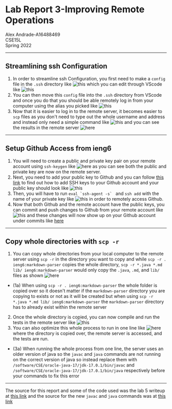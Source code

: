 # Lab Report 3-Improving Remote Operations
Alex Andrade-A16488469  
CSE15L  
Spring 2022

---

## Streamlining ssh Configuration
1. In order to streamline ssh Configuration, you first need to make a `config` file in the `.ssh` directory like ![this](Screenshots/ConfigPic.png) which you can edit through VScode like ![this](Screenshots/ConfigEdit.png)
2. You can then move this `config` file into the `.ssh` directory from VScode and once you do that you should be able remotely log in from your computer using the alias you picked like ![this](Screenshots/SSHLog.png)
3. Now that it is easier to log in to the remote server, it becomes easier to `scp` files as you don't need to type out the whole username and address and instead only need a simple command like ![this](Screenshots/SCPCopy.png) and you can see the results in the remote server ![here](Screenshots/SCPSuccess.png)

---

## Setup Github Access from ieng6
1. You will need to create a public and private key pair on your remote account using `ssh-keygen` like ![here](Screenshots/RemoteKeys.png) as you can see both the public and private key are now on the remote server.
2. Next, you need to add your public key to Github and you can follow [this link](https://docs.github.com/en/authentication/connecting-to-github-with-ssh/adding-a-new-ssh-key-to-your-github-account) to find out how to add SSH keys to your Github account and your public key should look like ![this](Screenshots/PubKeyGithub.png)
3. Then, you will have to run ```eval `ssh-agent -s` ``` and `ssh add` with the name of your private key like ![this](Screenshots/SSHAgent.png) 
in order to remotely access Github.
4. Now that both Github and the remote account have the public keys, you can commit and push changes to Github from your remote account like ![this](Screenshots/RemoteGit.png) and these changes will now show up on your Github account under commits like [here](https://github.com/acandrad/SkillDemo/commit/65b1f94f9ca679aa8bdbd54f4a6c399816ed0752)

---

## Copy whole directories with `scp -r`
1. You can copy whole directories from your local computer to the remote server using `scp -r` in the directory you want to copy and while `scp -r . ieng6:markdown-parser` copies the whole directory, `scp -r *.java *.md lib/ ieng6:markdown-parser` would only copy the `.java`, `.md`, and `lib/` files as shown ![here](Screenshots/CopyDirect.png)
* (1a) When using `scp -r . ieng6:markdown-parser` the whole folder is copied over so it doesn't matter if the `markdown-parser` directory you are copying to exists or not as it will be created but when using `scp -r *.java *.md lib/ ieng6:markdown-parser` the `markdown-parser` directory has to already exist within the remote server
2. Once the whole directory is copied, you can now compile and run the tests in the remote server like ![this](Screenshots/RemoteTest.png)
3. You can also optimize this whole process to run in one line like ![here](Screenshots/OneLine.png) where the directory is copied over, the remote server is accessed, and the tests are run.
* (3a) When running the whole process from one line, the server uses an older version of java so the `javac` and `java` commands are not running on the correct version of java so instead replace them with `/software/CSE/oracle-java-17/jdk-17.0.1/bin/javac` and `/software/CSE/oracle-java-17/jdk-17.0.1/bin/java` respectively before your commands to fix this error

---

The source for this report and some of the code used was the lab 5 writeup at [this link](https://docs.google.com/document/d/1NQ17hecUPFKeoFyrEvK9DBlCS1JkDbMW6Ygrf_CJJJU/edit)
and the source for the new `javac` and `java` commands was at [this link](https://piazza.com/class/l0lgl3r7ph370k?cid=444)